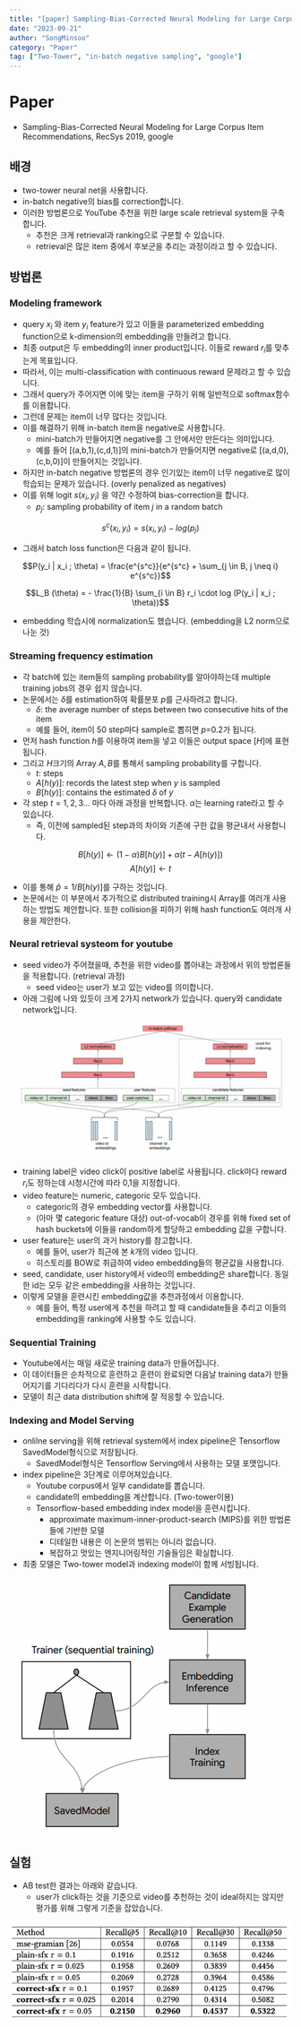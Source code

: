 ```yaml
---
title: "[paper] Sampling-Bias-Corrected Neural Modeling for Large Corpus Item Recommendations"
date: "2023-09-21"
author: "SongMinsoo"
category: "Paper"
tag: ["Two-Tower", "in-batch negative sampling", "google"]
---
```


# Paper
- Sampling-Bias-Corrected Neural Modeling for Large Corpus Item Recommendations, RecSys 2019, google

## 배경
- two-tower neural net을 사용합니다.
- in-batch negative의 bias를 correction합니다.
- 이러한 방법론으로 YouTube 추천을 위한 large scale retrieval system을 구축합니다.
  - 추천은 크게 retrieval과 ranking으로 구분할 수 있습니다.
  - retrieval은 많은 item 중에서 후보군을 추리는 과정이라고 할 수 있습니다.

## 방법론
### Modeling framework
- query $x_i$ 와 item $y_i$ feature가 있고 이들을 parameterized embedding function으로 k-dimension의 embedding을 만들려고 합니다.
- 최종 output은 두 embedding의 inner product입니다. 이들로 reward $r_i$를 맞추는게 목표입니다.
- 따라서, 이는 multi-classification with continuous reward 문제라고 할 수 있습니다.
- 그래서 query가 주어지면 이에 맞는 item을 구하기 위해 일반적으로 softmax함수를 이용합니다.
- 그런데 문제는 item이 너무 많다는 것입니다.
- 이를 해결하기 위해 in-batch item을 negative로 사용합니다.
  - mini-batch가 만들어지면 negative를 그 안에서만 만든다는 의미입니다.
  - 예를 들어 [(a,b,1),(c,d,1)]의 mini-batch가 만들어지면 negative로 [(a,d,0),(c,b,0)]이 만들어지는 것입니다.
- 하지만 in-batch negative 방법론의 경우 인기있는 item이 너무 negative로 많이 학습되는 문제가 있습니다. (overly penalized as negatives)
- 이를 위해 logit $s(x_i, y_i)$ 을 약간 수정하여 bias-correction을 합니다.
  - $p_j$: sampling probability of item $j$ in a random batch

$$s^c (x_i, y_i) = s(x_i, y_i) - log(p_j)$$

- 그래서 batch loss function은 다음과 같이 됩니다.

$$P(y_i | x_i ; \theta) = \frac{e^{s^c}}{e^{s^c} + \sum_{j \in B, j \neq i} e^{s^c}}$$

$$L_B (\theta) = - \frac{1}{B} \sum_{i \in B} r_i \cdot log (P(y_i | x_i ; \theta))$$

- embedding 학습시에 normalization도 했습니다. (embedding을 L2 norm으로 나눈 것)

### Streaming frequency estimation
- 각 batch에 있는 item들의 sampling probability를 알아야하는데 multiple training jobs의 경우 쉽지 않습니다.
- 논문에서는 $\delta$를 estimation하여 확률분포 $p$를 근사하려고 합니다.
  - $\delta$: the average number of steps between two consecutive hits of the item
  - 예를 들어, item이 50 step마다 sample로 뽑히면 $p$=0.2가 됩니다.
- 먼저 hash function $h$를 이용하여 item을 넣고 이들은 output space $[H]$에 표현됩니다.
- 그리고 $H$크기의 Array $A,B$를 통해서 sampling probability를 구합니다.
  - $t$: steps
  - $A[h(y)]$: records the latest step when $y$ is sampled
  - $B[h(y)]$: contains the estimated $\delta$ of $y$
- 각 step $t=1,2,3...$ 마다 아래 과정을 반복합니다. $\alpha$는 learning rate라고 할 수 있습니다.
  - 즉, 이전에 sampled된 step과의 차이와 기존에 구한 값을 평균내서 사용합니다.

$$B[h(y)] \leftarrow (1-\alpha) B[h(y)] + \alpha (t-A[h(y)])$$
$$A[h(y)] \leftarrow t$$

- 이를 통해 $\hat{p} = 1 / B[h(y)]$를 구하는 것입니다.
- 논문에서는 이 부분에서 추가적으로 distributed training시 Array를 여러개 사용하는 방법도 제안합니다. 또한 collision을 피하기 위해 hash function도 여러개 사용을 제안한다.

### Neural retrieval systeom for youtube
- seed video가 주어졌을때, 추천을 위한 video를 뽑아내는 과정에서 위의 방법론들을 적용합니다. (retrieval 과정)
  - seed video는 user가 보고 있는 video를 의미합니다.
- 아래 그림에 나와 있듯이 크게 2가지 network가 있습니다. query와 candidate network입니다.

![img](../image/image_paper/youtube_retrieval_1.png)

- training label은 video click이 positive label로 사용됩니다. click마다 reward $r_i$도 정하는데 시청시간에 따라 0,1을 지정합니다.
- video feature는 numeric, categoric 모두 있습니다.
  - categoric의 경우 embedding vector를 사용합니다.
  - (아마 몇 categoric feature 대상) out-of-vocab이 경우를 위해 fixed set of hash buckets에 이들을 random하게 할당하고 embedding 값을 구합니다.
- user feature는 user의 과거 history를 참고합니다.
  - 예를 들어, user가 최근에 본 $k$개의 video 입니다.
  - 히스토리를 BOW로 취급하여 video embedding들의 평균값을 사용합니다.
- seed, candidate, user history에서 video의 embedding은 share합니다. 동일한 id는 모두 같은 embedding을 사용하는 것입니다.
- 이렇게 모델을 훈련시킨 embedding값을 추천과정에서 이용합니다.
  - 예를 들어, 특정 user에게 추천을 하려고 할 때 candidate들을 추리고 이들의 embedding을 ranking에 사용할 수도 있습니다.

### Sequential Training
- Youtube에서는 매일 새로운 training data가 만들어집니다.
- 이 데이터들은 순차적으로 훈련하고 훈련이 완료되면 다음날 training data가 만들어지기를 기다리다가 다시 훈련을 시작합니다.
- 모델이 최근 data distribution shift에 잘 적응할 수 있습니다.

### Indexing and Model Serving
- onlilne serving을 위해 retrieval system에서 index pipeline은 Tensorflow SavedModel형식으로 저장됩니다.
  - SavedModel형식은 Tensorflow Serving에서 사용하는 모델 포맷입니다.
- index pipeline은 3단계로 이루어져있습니다.
  - Youtube corpus에서 일부 candidate를 뽑습니다.
  - candidate의 embedding을 계산합니다. (Two-tower이용)
  - Tensorflow-based embedding index model을 훈련시킵니다.
    - approximate maximum-inner-product-search (MIPS)를 위한 방법론들에 기반한 모델
    - 디테일한 내용은 이 논문의 범위는 아니라 없습니다.
    - 복잡하고 멋있는 엔지니어링적인 기술들임은 확실합니다.
- 최종 모델은 Two-tower model과 indexing model이 함께 서빙됩니다.

![img](../image/image_paper/youtube_retrieval_2.png)

## 실험
- AB test한 결과는 아래와 같습니다.
  - user가 click하는 것을 기준으로 video를 추천하는 것이 ideal하지는 않지만 평가를 위해 그렇게 기준을 잡았습니다.

![img](../image/image_paper/youtube_retrieval_3.png)